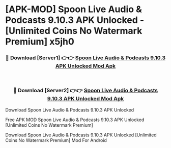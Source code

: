 # [APK-MOD] Spoon  Live Audio & Podcasts 9.10.3 APK Unlocked - [Unlimited Coins No Watermark Premium] x5jh0



<div align="center">
<h3>🔴 Download [Server1] 👉👉 <a href="https://momento.my/?title=Spoon__Live_Audio_&_Podcasts_9.10.3_APK_Unlocked">Spoon  Live Audio & Podcasts 9.10.3 APK Unlocked Mod Apk</a></h3><br>

<h3>🔴 Download [Server2] 👉👉 <a href="https://momento.my/?title=Spoon__Live_Audio_&_Podcasts_9.10.3_APK_Unlocked">Spoon  Live Audio & Podcasts 9.10.3 APK Unlocked Mod Apk</a></h3>
</div>



Download Spoon  Live Audio & Podcasts 9.10.3 APK Unlocked 

Free APK MOD Spoon  Live Audio & Podcasts 9.10.3 APK Unlocked [Unlimited Coins No Watermark Premium]

Download Spoon  Live Audio & Podcasts 9.10.3 APK Unlocked [Unlimited Coins No Watermark Premium] Mod For Android
